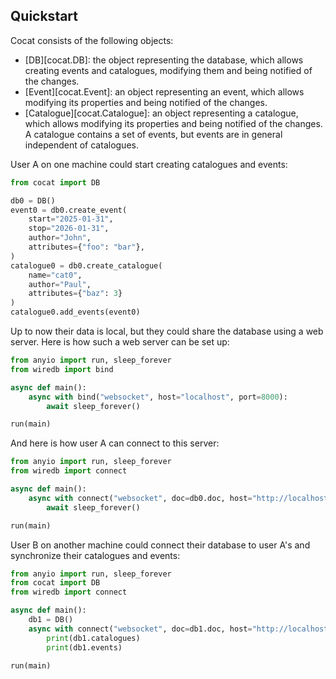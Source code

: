 ## Quickstart

Cocat consists of the following objects:

- [DB][cocat.DB]: the object representing the database, which allows creating events and catalogues, modifying them and being notified of the changes.
- [Event][cocat.Event]: an object representing an event, which allows modifying its properties and being notified of the changes.
- [Catalogue][cocat.Catalogue]: an object representing a catalogue, which allows modifying its properties and being notified of the changes. A catalogue contains a set of events, but events are in general independent of catalogues.

User A on one machine could start creating catalogues and events:

```py
from cocat import DB

db0 = DB()
event0 = db0.create_event(
    start="2025-01-31",
    stop="2026-01-31",
    author="John",
    attributes={"foo": "bar"},
)
catalogue0 = db0.create_catalogue(
    name="cat0",
    author="Paul",
    attributes={"baz": 3}
)
catalogue0.add_events(event0)
```

Up to now their data is local, but they could share the database using a web server. Here is how such a web server can be set up:

```py
from anyio import run, sleep_forever
from wiredb import bind

async def main():
    async with bind("websocket", host="localhost", port=8000):
        await sleep_forever()

run(main)
```

And here is how user A can connect to this server:

```py
from anyio import run, sleep_forever
from wiredb import connect

async def main():
    async with connect("websocket", doc=db0.doc, host="http://localhost", port=8000):
        await sleep_forever()

run(main)
```

User B on another machine could connect their database to user A's and synchronize their catalogues and events:

```py
from anyio import run, sleep_forever
from cocat import DB
from wiredb import connect

async def main():
    db1 = DB()
    async with connect("websocket", doc=db1.doc, host="http://localhost", port=8000):
        print(db1.catalogues)
        print(db1.events)

run(main)
```

